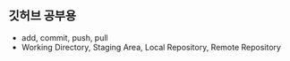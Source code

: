 ## 깃허브 공부용

- add, commit, push, pull
- Working Directory, Staging Area, Local Repository, Remote Repository